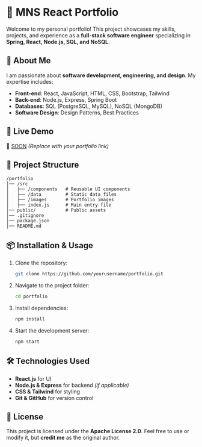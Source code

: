 # 🌟 MNS React Portfolio  

Welcome to my personal portfolio! This project showcases my skills, projects, and experience as a **full-stack software engineer** specializing in **Spring, React, Node.js, SQL, and NoSQL**.  

## 🚀 About Me  

I am passionate about **software development, engineering, and design**. My expertise includes:  
- **Front-end**: React, JavaScript, HTML, CSS, Bootstrap, Tailwind  
- **Back-end**: Node.js, Express, Spring Boot  
- **Databases**: SQL (PostgreSQL, MySQL), NoSQL (MongoDB)  
- **Software Design**: Design Patterns, Best Practices  

## 🎨 Live Demo  

🔗 [SOON](#) *(Replace with your portfolio link)*  

## 📂 Project Structure  

```
/portfolio  
│── /src  
│   ├── /components   # Reusable UI components  
│   ├── /data         # Static data files  
│   ├── /images       # Portfolio images  
│   ├── index.js      # Main entry file  
│── public/           # Public assets  
│── .gitignore  
│── package.json  
│── README.md  
```

## 📦 Installation & Usage  

1. Clone the repository:  
   ```bash
   git clone https://github.com/yourusername/portfolio.git
   ```
2. Navigate to the project folder:  
   ```bash
   cd portfolio
   ```
3. Install dependencies:  
   ```bash
   npm install
   ```
4. Start the development server:  
   ```bash
   npm start
   ```

## 🛠️ Technologies Used  

- **React.js** for UI  
- **Node.js & Express** for backend *(if applicable)*  
- **CSS & Tailwind** for styling  
- **Git & GitHub** for version control  

## 📜 License  

This project is licensed under the **Apache License 2.0**. Feel free to use or modify it, but **credit me** as the original author.  
